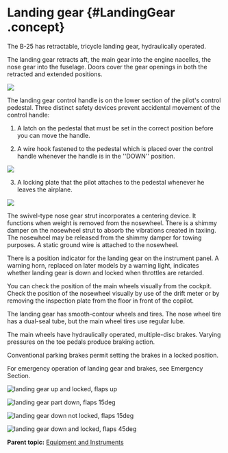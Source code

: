 # Landing gear {#LandingGear .concept}

The B-25 has retractable, tricycle landing gear, hydraulically operated.

The landing gear retracts aft, the main gear into the engine nacelles, the nose gear into the fuselage. Doors cover the gear openings in both the retracted and extended positions.

![](../images/landing_gear.png)

The landing gear control handle is on the lower section of the pilot's control pedestal. Three distinct safety devices prevent accidental movement of the control handle:

1. A latch on the pedestal that must be set in the correct position before you can move the handle.

2. A wire hook fastened to the pedestal which is placed over the control handle whenever the handle is in the ''DOWN'' position.

![](../images/landing_gear_control.png)

3. A locking plate that the pilot attaches to the pedestal whenever he leaves the airplane.

![](../images/landing_gear_control_locking.png)

The swivel-type nose gear strut incorporates a centering device. It functions when weight is removed from the nosewheel. There is a shimmy damper on the nosewheel strut to absorb the vibrations created in taxiing. The nosewheel may be released from the shimmy damper for towing purposes. A static ground wire is attached to the nosewheel.

There is a position indicator for the landing gear on the instrument panel. A warning horn, replaced on later models by a warning light, indicates whether landing gear is down and locked when throttles are retarded.

You can check the position of the main wheels visually from the cockpit. Check the position of the nosewheel visually by use of the drift meter or by removing the inspection plate from the floor in front of the copilot.

The landing gear has smooth-contour wheels and tires. The nose wheel tire has a dual-seal tube, but the main wheel tires use regular lube.

The main wheels have hydraulically operated, multiple-disc brakes. Varying pressures on the toe pedals produce braking action.

Conventional parking brakes permit setting the brakes in a locked position.

For emergency operation of landing gear and brakes, see Emergency Section.

![landing gear up and locked, flaps up](../images/landing_gear_ind_up_locked_flaps_up.png)

![landing gear part down, flaps 15deg](../images/landing_gear_ind_part_down_flaps_15deg.png)

![landing gear down not locked, flaps 15deg](../images/landing_gear_ind_down_not_locked_flaps_15deg.png)

![landing gear down and locked, flaps 45deg](../images/landing_gear_ind_down_locked_flaps_45deg.png)

**Parent topic:** [Equipment and Instruments](../topics/equipment_and_instruments.md)

